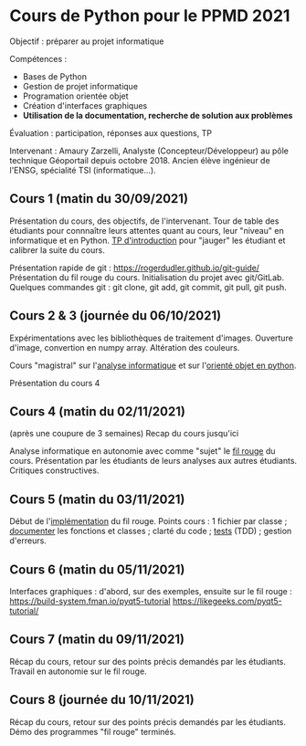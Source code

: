# Cours de Python pour le PPMD 2021

Objectif : préparer au projet informatique

Compétences :
 + Bases de Python
 + Gestion de projet informatique
 + Programation orientée objet
 + Création d'interfaces graphiques
 + **Utilisation de la documentation, recherche de solution aux problèmes**
 
Évaluation : participation, réponses aux questions, TP

Intervenant :
Amaury Zarzelli, Analyste (Concepteur/Développeur) au pôle technique Géoportail depuis octobre 2018. Ancien élève ingénieur de l'ENSG, spécialité TSI (informatique...).

## Cours 1 (matin du 30/09/2021)

Présentation du cours, des objectifs, de l'intervenant. Tour de table des étudiants pour connnaître leurs attentes quant au cours, leur "niveau" en informatique et en Python.
[TP d'introduction](https://github.com/azarz/cours_algo_M1/blob/master/tp/TP_distance_points_2D.pdf) pour "jauger" les étudiant et calibrer la suite du cours. 

Présentation rapide de git : https://rogerdudler.github.io/git-guide/
Présentation du fil rouge du cours. Initialisation du projet avec git/GitLab. Quelques commandes git : git clone, git add, git commit, git pull, git push.

## Cours 2 & 3 (journée du 06/10/2021)

Expérimentations avec les bibliothèques de traitement d'images. Ouverture d'image, convertion en numpy array. Altération des couleurs.

Cours "magistral" sur l'[analyse informatique](supports_cours/Analyse_informatique_presentation.md) et sur l'[orienté objet en python](supports_cours/Presentation_Python_objet.md).

Présentation du cours 4

## Cours 4 (matin du 02/11/2021)
(après une coupure de 3 semaines)
Recap du cours jusqu'ici

Analyse informatique en autonomie avec comme "sujet" le [fil rouge](fil_rouge/analyse.md) du cours.
Présentation par les étudiants de leurs analyses aux autres étudiants. Critiques constructives.

## Cours 5 (matin du 03/11/2021)
Début de l'[implémentation](fil_rouge/implementation.md) du fil rouge.
Points cours : 1 fichier par classe ; [documenter](fil_rouge/documentation_et_tests.md) les fonctions et classes ; clarté du code ; [tests](fil_rouge/documentation_et_tests.md) (TDD) ; gestion d'erreurs.

## Cours 6 (matin du 05/11/2021)
Interfaces graphiques : d'abord, sur des exemples, ensuite sur le fil rouge : https://build-system.fman.io/pyqt5-tutorial https://likegeeks.com/pyqt5-tutorial/

## Cours 7 (matin du 09/11/2021)
Récap du cours, retour sur des points précis demandés par les étudiants.
Travail en autonomie sur le fil rouge.

## Cours 8 (journée du 10/11/2021)
Récap du cours, retour sur des points précis demandés par les étudiants.
Démo des programmes "fil rouge" terminés.





